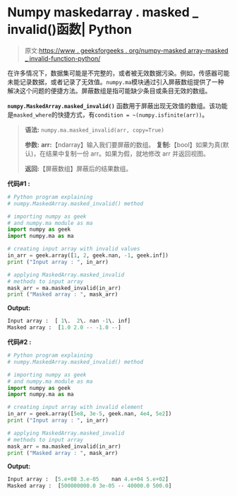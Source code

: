 # Numpy maskedarray . masked _ invalid()函数| Python

> 原文:[https://www . geeksforgeeks . org/numpy-masked array-masked _ invalid-function-python/](https://www.geeksforgeeks.org/numpy-maskedarray-masked_invalid-function-python/)

在许多情况下，数据集可能是不完整的，或者被无效数据污染。例如，传感器可能未能记录数据，或者记录了无效值。`numpy.ma`模块通过引入屏蔽数组提供了一种解决这个问题的便捷方法。屏蔽数组是指可能缺少条目或条目无效的数组。

**`numpy.MaskedArray.masked_invalid()`** 函数用于屏蔽出现无效值的数组。该功能是`masked_where`的快捷方式，有`condition = ~(numpy.isfinite(arr))`。

> **语法:** `numpy.ma.masked_invalid(arr, copy=True)`
> 
> **参数:**
> **arr:**【ndarray】输入我们要屏蔽的数组。
> **复制:**【bool】如果为真(默认)，在结果中复制一份 arr。如果为假，就地修改 arr 并返回视图。
> 
> **返回:**【屏蔽数组】屏蔽后的结果数组。

**代码#1 :**

```py
# Python program explaining
# numpy.MaskedArray.masked_invalid() method 

# importing numpy as geek 
# and numpy.ma module as ma
import numpy as geek
import numpy.ma as ma

# creating input array with invalid values
in_arr = geek.array([1, 2, geek.nan, -1, geek.inf])
print ("Input array : ", in_arr)

# applying MaskedArray.masked_invalid  
# methods to input array 
mask_arr = ma.masked_invalid(in_arr)
print ("Masked array : ", mask_arr)
```

**Output:**

```py
Input array :  [ 1\.  2\. nan -1\. inf]
Masked array :  [1.0 2.0 -- -1.0 --]

```

**代码#2 :**

```py
# Python program explaining
# numpy.MaskedArray.masked_invalid() method 

# importing numpy as geek 
# and numpy.ma module as ma
import numpy as geek
import numpy.ma as ma

# creating input array with invalid element
in_arr = geek.array([5e8, 3e-5, geek.nan, 4e4, 5e2])
print ("Input array : ", in_arr)

# applying MaskedArray.masked_invalid  
# methods to input array 
mask_arr = ma.masked_invalid(in_arr)
print ("Masked array : ", mask_arr)
```

**Output:**

```py
Input array :  [5.e+08 3.e-05    nan 4.e+04 5.e+02]
Masked array :  [500000000.0 3e-05 -- 40000.0 500.0]

```